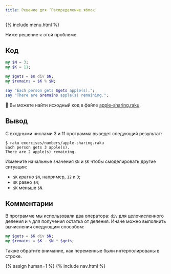 ```yaml
---
title: Решение для ‘Распределение яблок’
---
```


{% include menu.html %}

Ниже решение к этой проблеме.

## Код

```raku
my $N = 3;
my $K = 11;

my $gets = $K div $N;
my $remains = $K % $N;

say "Each person gets $gets apple(s).";
say "There are $remains apple(s) remaining.";
```

🦋 Вы можете найти исходный код в файле [apple-sharing.raku](https://github.com/ash/raku-course/blob/master/exercises/numbers/apple-sharing.raku).

## Вывод

С входными числами 3 и 11 программа выведет следующий результат:

```console
$ raku exercises/numbers/apple-sharing.raku
Each person gets 3 apple(s).
There are 2 apple(s) remaining.
```

Измените начальные значения `$N` и `$K` чтобы смоделировать другие ситуации:

* `$K` кратно `$N`, например, `12` и `3`;
* `$K` равно `$N`;
* `$K` меньше `$N`.


## Комментарии

В программе мы использовали два оператора: `div` для целочисленного деления и
`%` для получения остатка от деления. Иначе можно выполнить вычисления следующим
способом:

```raku
my $gets = $K div $N;
my $remains = $K - $N * $gets;
```

Также обратите внимание, как переменные были интерполированы в строке.

{% assign human=1 %}
{% include nav.html %}
